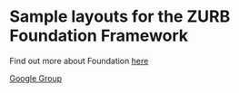 # Sample layouts for the ZURB Foundation Framework

Find out more about Foundation [here](http://foundation.zurb.com// "Foundation Framework") 

[Google Group](http://groups.google.com/group/foundation-framework-?hl=en)
